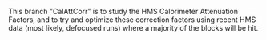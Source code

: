 This branch "CalAttCorr" is to study the
HMS Calorimeter Attenuation Factors, and to
try and optimize these correction factors using
recent HMS data (most likely, defocused runs)
where a majority of the blocks will be hit.
